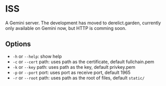 # ISS

A Gemini server. The development has moved to derelict.garden, currently
only available on Gemini now, but HTTP is comming soon.


## Options

- `-h` or `--help`:	show help
- `-c` or `--cert` path: uses path as the certificate, default fullchain.pem
- `-k` or `--key` path: uses path as the key, default privkey.pem
- `-p` or `--port` port: uses port as receive port, default 1965
- `-r` or `--root` path: uses path as the root of files, default `static/`
